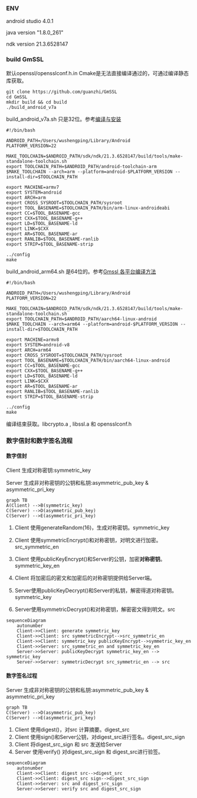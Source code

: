 ### ENV
android studio 4.0.1

java version "1.8.0_261"

ndk version 21.3.6528147

### build GmSSL

默认openssl/opensslconf.h.in Cmake是无法直接编译通过的，可通过编译静态库获取。

```shell
git clone https://github.com/guanzhi/GmSSL
cd GmSSL
mkdir build && cd build
./build_android_v7a
```

build_android_v7a.sh 只是32位。参考[编译与安装](http://gmssl.org/docs/install.html)

```shell
#!/bin/bash

ANDROID_PATH=/Users/wushengping/Library/Android
PLATFORM_VERSION=22

MAKE_TOOLCHAIN=$ANDROID_PATH/sdk/ndk/21.3.6528147/build/tools/make-standalone-toolchain.sh
export TOOLCHAIN_PATH=$ANDROID_PATH/android-toolchain-arm
$MAKE_TOOLCHAIN --arch=arm --platform=android-$PLATFORM_VERSION --install-dir=$TOOLCHAIN_PATH

export MACHINE=armv7
export SYSTEM=android
export ARCH=arm
export CROSS_SYSROOT=$TOOLCHAIN_PATH/sysroot
export TOOL_BASENAME=$TOOLCHAIN_PATH/bin/arm-linux-androideabi
export CC=$TOOL_BASENAME-gcc
export CXX=$TOOL_BASENAME-g++
export LD=$TOOL_BASENAME-ld
export LINK=$CXX
export AR=$TOOL_BASENAME-ar
export RANLIB=$TOOL_BASENAME-ranlib
export STRIP=$TOOL_BASENAME-strip

../config
make
```

build_android_arm64.sh 是64位的。参考[Gmssl 各平台编译方法](https://blog.csdn.net/qq_19734597/article/details/103264132)

```shell
#!/bin/bash

ANDROID_PATH=/Users/wushengping/Library/Android
PLATFORM_VERSION=22

MAKE_TOOLCHAIN=$ANDROID_PATH/sdk/ndk/21.3.6528147/build/tools/make-standalone-toolchain.sh
export TOOLCHAIN_PATH=$ANDROID_PATH/aarch64-linux-android
$MAKE_TOOLCHAIN --arch=arm64 --platform=android-$PLATFORM_VERSION --install-dir=$TOOLCHAIN_PATH

export MACHINE=armv8
export SYSTEM=android-v8
export ARCH=arm64
export CROSS_SYSROOT=$TOOLCHAIN_PATH/sysroot
export TOOL_BASENAME=$TOOLCHAIN_PATH/bin/aarch64-linux-android
export CC=$TOOL_BASENAME-gcc
export CXX=$TOOL_BASENAME-g++
export LD=$TOOL_BASENAME-ld
export LINK=$CXX
export AR=$TOOL_BASENAME-ar
export RANLIB=$TOOL_BASENAME-ranlib
export STRIP=$TOOL_BASENAME-strip

../config
make
```

编译结束获取。libcrypto.a , libssl.a 和 opensslconf.h

### 数字信封和数字签名流程

#### 数字信封

Client 生成对称密钥:symmetric_key

Server 生成非对称密钥的公钥和私钥:asymmetric_pub_key & asymmetric_pri_key

```mermaid
graph TB
A(Client) -->B(symmetric_key)
C(Server) -->D(asymmetric_pub_key)
C(Server) -->E(asymmetric_pri_key)
```
1. Client 使用generateRandom(16)，生成对称密钥。symmetric_key

2. Client 使用symmetricEncrypt()和对称密钥，对明文进行加密。src_symmetric_en

3. Client 使用publicKeyEncrypt()和Server的公钥，加密**对称密钥**。symmetric_key_en

4. Client 将加密后的密文和加密后的对称密钥提供给Server端。

5. Server使用publicKeyDecrypt()和Server的私钥，解密得道对称密钥。symmetric_key

6. Server使用symmetricDecrypt()和对称密钥，解密密文得到明文。src

```mermaid
sequenceDiagram
    autonumber
    Client->>Client: generate symmetric_key
    Client->>Client: src symmetricEncrypt-->src_symmetric_en
    Client->>Client: symmetric_key publicKeyEncrypt-->symmetric_key_en
    Client->>Server: src_symmetric_en and symmetric_key_en
    Server->>Server: publicKeyDecrypt symmetric_key_en --> symmetric_key
    Server->>Server: symmetricDecrypt src_symmetric_en --> src
```

#### 数字签名过程

Server 生成非对称密钥的公钥和私钥:asymmetric_pub_key & asymmetric_pri_key
```mermaid
graph TB
C(Server) -->D(asymmetric_pub_key)
C(Server) -->E(asymmetric_pri_key)
```
1. Client 使用digest()，对src 计算摘要。digest_src
2. Client 使用sign()和Server公钥，对digest_src进行签名。digest_src_sign
3. Client 将digest_src_sign 和 src 发送给Server
4. Server 使用verify() 对digest_src_sign 和 digest_src进行验签。

```mermaid
sequenceDiagram
    autonumber
    Client->>Client: digest src-->digest_src
    Client->>Client: digest_src sign-->digest_src_sign
    Client->>Server: src and digest_src_sign
    Server->>Server: verify src and digest_src_sign
```


